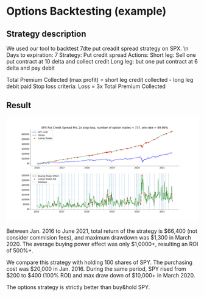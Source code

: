 # Options Backtesting (example)

## Strategy description

We used our tool to backtest 7dte put creadit spread strategy on SPX. \n
Days to expiration: 7
Strategy: Put credit spread
Actions:
Short leg: Sell one put contract at 10 delta and collect credit
Long leg: but one put contract at 6 delta and pay debit

Total Premium Collected (max profit) = short leg credit collected - long leg debit paid
Stop loss criteria: Loss = 3x Total Premium Collected

## Result

![alt text](https://github.com/pareto-digital/OptionsBacktesting/blob/main/spx%20pcs%20vs%20spy%20example.png?raw=true)

Between Jan. 2016 to June 2021, total return of the strategy is $66,400 (not consider commision fees), and maximum drawdown was $1,300 in March 2020. The average buying power effect was only $1,0000+, resulting an ROI of 500%+.

We compare this strategy with holding 100 shares of SPY. The purchasing cost was $20,000 in Jan. 2016. During the same period, SPY rised from $200 to $400 (100% ROI) and max draw down of $10,000+ in March 2020.

The options strategy is strictly better than buy&hold SPY.

